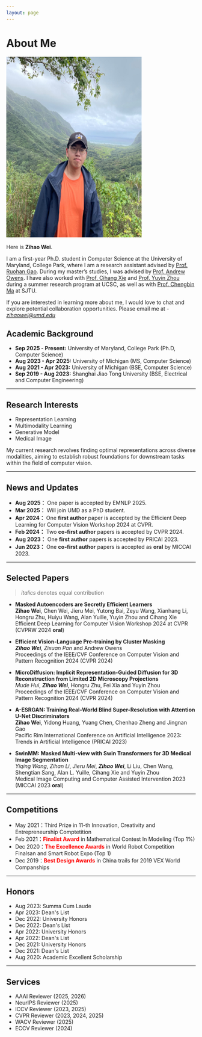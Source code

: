 ```yaml
---
layout: page
---
```


# About Me

<img src="./file/img.jpg" class="floatpic" width="360" height="480">

Here is **Zihao Wei**.

I am a first-year Ph.D. student in Computer Science at the University of Maryland, College Park, where I am a research assistant advised by [Prof. Ruohan Gao](https://ruohangao.github.io/). During my master’s studies, I was advised by [Prof. Andrew Owens](https://andrewowens.com/). I have also worked with [Prof. Cihang Xie](https://cihangxie.github.io/) and [Prof. Yuyin Zhou](https://yuyinzhou.github.io/) during a summer research program at UCSC, as well as with [Prof. Chengbin Ma](https://sites.google.com/view/chbma17/home) at SJTU.

If you are interested in learning more about me, I would love to chat and explore potential collaboration opportunities. Please email me at - *zihaowei@umd.edu*

## Academic Background
- **Sep 2025 - Present:** University of Maryland, College Park (Ph.D, Computer Science)
- **Aug 2023 - Apr 2025:** University of Michigan (MS, Computer Science)
- **Aug 2021 - Apr 2023:** University of Michigan (BSE, Computer Science)
- **Sep 2019 - Aug 2023:** Shanghai Jiao Tong University (BSE, Electrical and Computer Engineering)

---

## Research Interests

- Representation Learning
- Multimodality Learning
- Generative Model
- Medical Image

My current research revolves finding optimal representations across diverse modalities, aiming to establish robust foundations for downstream tasks within the field of computer vision.

---

## News and Updates
- **Aug 2025：** One paper is accepted by EMNLP 2025.
- **Mar 2025：** Will join UMD as a PhD student.
- **Apr 2024：** One **first author** paper is accepted by the Efficient Deep Learning for Computer Vision Workshop 2024 at CVPR. 
- **Feb 2024：** Two **co-first author** papers is accepted by CVPR 2024.
- **Aug 2023：** One **first author** papers is accepted by PRICAI 2023.
- **Jun 2023：** One **co-first author** papers is accepted as **oral** by MICCAI 2023.

---
## Selected Papers
>_italics_ denotes equal contribution

- **Masked Autoencoders are Secretly Efficient Learners**
<br>**Zihao Wei**, Chen Wei, Jieru Mei, Yutong Bai, Zeyu Wang, Xianhang Li, Hongru Zhu, Huiyu Wang, Alan Yuille, Yuyin Zhou and Cihang Xie
<br> Efficient Deep Learning for Computer Vision Workshop 2024 at CVPR (CVPRW 2024 **oral**)

- **Efficient Vision-Language Pre-training by Cluster Masking**
<br>**_Zihao Wei_**, _Zixuan Pan_ and Andrew Owens
<br> Proceedings of the IEEE/CVF Conference on Computer Vision and Pattern Recognition 2024 (CVPR 2024)

- **MicroDiffusion: Implicit Representation-Guided Diffusion for 3D Reconstruction from Limited 2D Microscopy Projections**
<br> _Mude Hui_, **_Zihao Wei_**, Hongru Zhu, Fei Xia and Yuyin Zhou
<br> Proceedings of the IEEE/CVF Conference on Computer Vision and Pattern Recognition 2024 (CVPR 2024)


- **A-ESRGAN: Training Real-World Blind Super-Resolution with Attention U-Net Discriminators**
<br> **Zihao Wei**, Yidong Huang, Yuang Chen, Chenhao Zheng and Jingnan Gao
<br> Pacific Rim International Conference on Artificial Intelligence 2023: Trends in Artificial Intelligence (PRICAI 2023)

- **SwinMM: Masked Multi-view with Swin Transformers for 3D Medical Image Segmentation**
<br>_Yiqing Wang_, _Zihan Li_, _Jieru Mei_, **_Zihao Wei_**, Li Liu, Chen Wang, Shengtian Sang, Alan L. Yuille, Cihang Xie and Yuyin Zhou
<br> Medical Image Computing and Computer Assisted Intervention 2023 (MICCAI 2023 **oral**)

---
## Competitions
- May 2021：Third Prize in 11-th Innovation, Creativity and Entrepreneurship Comptetition
- Feb 2021：**<font color='red'>Finalist Award</font>** in Mathematical Contest In Modeling (Top 1%)
- Dec 2020：**<font color='red'>The Excellence Awards</font>** in World Robot Competition Finalsan and Smart Robot Expo (Top 1)
- Dec 2019：**<font color='red'>Best Design Awards</font>** in China trails for 2019 VEX World Companships

---
## Honors
- Aug 2023: Summa Cum Laude
- Apr 2023: Dean's List
- Dec 2022: University Honors
- Dec 2022: Dean's List
- Apr 2022: University Honors
- Apr 2022: Dean's List
- Dec 2021: University Honors
- Dec 2021: Dean's List
- Aug 2020: Academic Excellent Scholarship

---
## Services
- AAAI Reviewer (2025, 2026)  
- NeurIPS Reviewer (2025)  
- ICCV Reviewer (2023, 2025)  
- CVPR Reviewer (2023, 2024, 2025)  
- WACV Reviewer (2025)  
- ECCV Reviewer (2024)  
